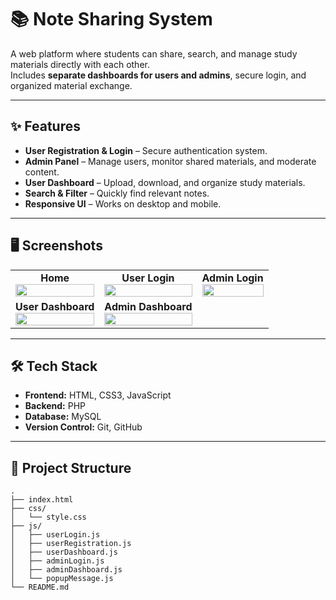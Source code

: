 # 📚 Note Sharing System

A web platform where students can share, search, and manage study materials directly with each other.  
Includes **separate dashboards for users and admins**, secure login, and organized material exchange.

---

## ✨ Features

- **User Registration & Login** – Secure authentication system.
- **Admin Panel** – Manage users, monitor shared materials, and moderate content.
- **User Dashboard** – Upload, download, and organize study materials.
- **Search & Filter** – Quickly find relevant notes.
- **Responsive UI** – Works on desktop and mobile.

---

## 🖥️ Screenshots

<table>
  <tr>
    <td align="center">
      <b>Home</b><br>
      <img src="https://drive.google.com/uc?export=view&id=1ylOeoS63T2B_I8fnoP8eFMsOZYhNfXCM" style="width:100%; max-width:250px; height:auto;"/>
    </td>
    <td align="center">
      <b>User Login</b><br>
      <img src="https://drive.google.com/uc?export=view&id=1S7xHV31gJydZXou3iam3XwMFUmf9MXiR" style="width:100%; max-width:250px; height:auto;"/>
    </td>
    <td align="center">
      <b>Admin Login</b><br>
      <img src="https://drive.google.com/uc?export=view&id=1ylOeoS63T2B_I8fnoP8eFMsOZYhNfXCM" style="width:100%; max-width:250px; height:auto;"/>
    </td>
  </tr>
  <tr>
    <td align="center" colspan="1">
      <b>User Dashboard</b><br>
      <img src="https://drive.google.com/uc?export=view&id=1Kbmxy4-39FUlkHfC3ZF54hJshR5zWvRD" style="width:100%; max-width:500px; height:auto;"/>
    </td>
    <td align="center" colspan="1">
      <b>Admin Dashboard</b><br>
      <img src="https://drive.google.com/uc?export=view&id=1Kbmxy4-39FUlkHfC3ZF54hJshR5zWvRD" style="width:100%; max-width:500px; height:auto;"/>
    </td>
  </tr>
</table>

---

## 🛠️ Tech Stack

- **Frontend:** HTML, CSS3, JavaScript
- **Backend:** PHP
- **Database:** MySQL
- **Version Control:** Git, GitHub

---

## 📂 Project Structure

```plaintext
.
├── index.html
├── css/
│   └── style.css
├── js/
│   ├── userLogin.js
│   ├── userRegistration.js
│   ├── userDashboard.js
│   ├── adminLogin.js
│   ├── adminDashboard.js
│   └── popupMessage.js
└── README.md
```
